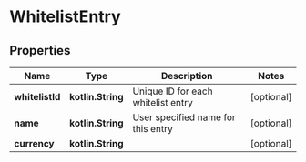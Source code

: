 
# WhitelistEntry

## Properties
Name | Type | Description | Notes
------------ | ------------- | ------------- | -------------
**whitelistId** | **kotlin.String** | Unique ID for each whitelist entry |  [optional]
**name** | **kotlin.String** | User specified name for this entry |  [optional]
**currency** | **kotlin.String** |  |  [optional]



